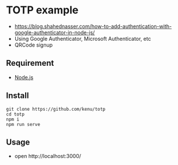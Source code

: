 # TOTP example
* https://blog.shahednasser.com/how-to-add-authentication-with-google-authenticator-in-node-js/
* Using Google Authenticator, Microsoft Authenticator, etc
* QRCode signup

## Requirement
* [Node.js](https://nodejs.org/)

## Install

```
git clone https://github.com/kenu/totp
cd totp
npm i
npm run serve
```

## Usage
* open http://localhost:3000/
